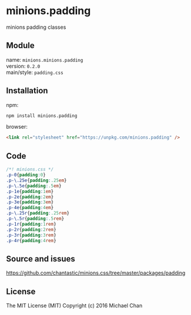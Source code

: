 # minions.padding
minions padding classes

## Module
name: `minions.minions.padding`  
version: `0.2.0`  
main/style: `padding.css`  

## Installation
npm:
```bash
npm install minions.padding
```

browser:
```html
<link rel="stylesheet" href="https://unpkg.com/minions.padding" />
```

## Code
```css
/*! minions.css */
.p-0{padding:0}
.p-\.25e{padding:.25em}
.p-\.5e{padding:.5em}
.p-1e{padding:1em}
.p-2e{padding:2em}
.p-3e{padding:3em}
.p-4e{padding:4em}
.p-\.25r{padding:.25rem}
.p-\.5r{padding:.5rem}
.p-1r{padding:1rem}
.p-2r{padding:2rem}
.p-3r{padding:3rem}
.p-4r{padding:4rem}

```

## Source and issues

https://github.com/chantastic/minions.css/tree/master/packages/padding

## License

The MIT License (MIT)
Copyright (c) 2016 Michael Chan